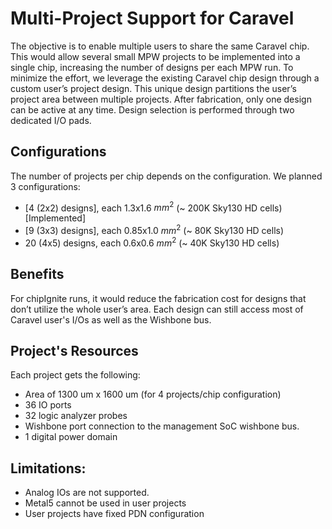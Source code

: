# Multi-Project Support for Caravel
The objective is to enable multiple users to share the same Caravel chip. This would allow several small MPW projects to be implemented into a single chip, increasing the number of designs per each MPW run. 
To minimize the effort, we leverage the existing Caravel chip design through a custom user’s project design. This unique design partitions the user’s project area between multiple projects. After fabrication, only one design can be active at any time. Design selection is performed through two dedicated I/O pads.
## Configurations
The number of projects per chip depends on the configuration. We planned 3 configurations: 
- [4 (2x2) designs], each 1.3x1.6 $mm^2$ (~ 200K Sky130 HD cells) [Implemented]
- [9 (3x3) designs], each 0.85x1.0 $mm^2$ (~ 80K Sky130 HD cells)
- 20 (4x5) designs, each 0.6x0.6 $mm^2$ (~ 40K Sky130 HD cells)
 
## Benefits
For chipIgnite runs, it would reduce the fabrication cost for designs that don’t utilize the whole user’s area. Each design can still access most of Caravel user's I/Os as well as the Wishbone bus. 
## Project's Resources
Each project gets the following:
- Area of 1300 um x 1600 um (for 4 projects/chip configuration)
- 36 IO ports
- 32 logic analyzer probes
- Wishbone port connection to the management SoC wishbone bus.
- 1 digital power domain
## Limitations:
- Analog IOs are not supported.
- Metal5 cannot be used in user projects
- User projects have fixed PDN configuration

